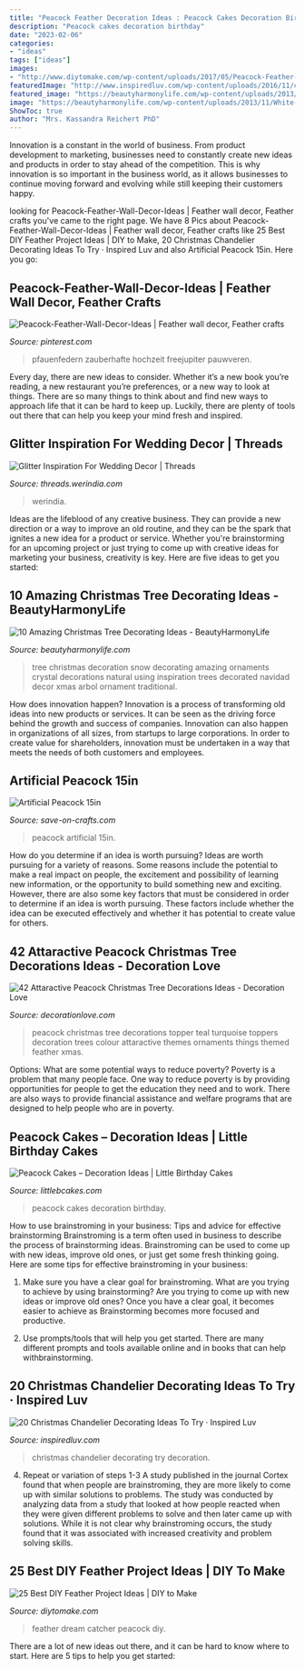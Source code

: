 ```yaml
---
title: "Peacock Feather Decoration Ideas : Peacock Cakes Decoration Birthday"
description: "Peacock cakes decoration birthday"
date: "2023-02-06"
categories:
- "ideas"
tags: ["ideas"]
images:
- "http://www.diytomake.com/wp-content/uploads/2017/05/Peacock-Feather-Dream-Catcher.jpg"
featuredImage: "http://www.inspiredluv.com/wp-content/uploads/2016/11/chandelier-decoration-for-christmas.jpg"
featured_image: "https://beautyharmonylife.com/wp-content/uploads/2013/11/White-Christmas-Tree-Ornaments.jpg"
image: "https://beautyharmonylife.com/wp-content/uploads/2013/11/White-Christmas-Tree-Ornaments.jpg"
ShowToc: true
author: "Mrs. Kassandra Reichert PhD"
---
```



Innovation is a constant in the world of business. From product development to marketing, businesses need to constantly create new ideas and products in order to stay ahead of the competition. This is why innovation is so important in the business world, as it allows businesses to continue moving forward and evolving while still keeping their customers happy.

	

		
looking for Peacock-Feather-Wall-Decor-Ideas | Feather wall decor, Feather crafts you've came to the right page. We have 8 Pics about Peacock-Feather-Wall-Decor-Ideas | Feather wall decor, Feather crafts like 25 Best DIY Feather Project Ideas | DIY to Make, 20 Christmas Chandelier Decorating Ideas To Try · Inspired Luv and also Artificial Peacock 15in. Here you go:
		
    
## Peacock-Feather-Wall-Decor-Ideas | Feather Wall Decor, Feather Crafts

<img loading=lazy src="https://i.pinimg.com/736x/20/a5/6e/20a56e40468d3cae84cbab9c8217064c.jpg" onerror="this.onerror=null;this.src='https://tse2.mm.bing.net/th?id=OIP._YEn4Bswtf62ycx8SnAYbgHaJ4&amp;pid=15.1';" alt="Peacock-Feather-Wall-Decor-Ideas | Feather wall decor, Feather crafts">

_Source: pinterest.com_

>pfauenfedern zauberhafte hochzeit freejupiter pauwveren. 

	

Every day, there are new ideas to consider. Whether it’s a new book you’re reading, a new restaurant you’re preferences, or a new way to look at things. There are so many things to think about and find new ways to approach life that it can be hard to keep up. Luckily, there are plenty of tools out there that can help you keep your mind fresh and inspired.

    
## Glitter Inspiration For Wedding Decor | Threads

<img loading=lazy src="https://threads.werindia.com/wp-content/uploads/2016/07/Glitter-Wedding-Decor-Threads-WeRIndia6.jpg" onerror="this.onerror=null;this.src='https://tse1.mm.bing.net/th?id=OIP.DfNPaBrZY7XVLtC5HxT_cQHaLH&amp;pid=15.1';" alt="Glitter Inspiration For Wedding Decor | Threads">

_Source: threads.werindia.com_

>werindia. 

	

Ideas are the lifeblood of any creative business. They can provide a new direction or a way to improve an old routine, and they can be the spark that ignites a new idea for a product or service. Whether you're brainstorming for an upcoming project or just trying to come up with creative ideas for marketing your business, creativity is key. Here are five ideas to get you started: 
    
## 10 Amazing Christmas Tree Decorating Ideas - BeautyHarmonyLife

<img loading=lazy src="https://beautyharmonylife.com/wp-content/uploads/2013/11/White-Christmas-Tree-Ornaments.jpg" onerror="this.onerror=null;this.src='https://tse1.mm.bing.net/th?id=OIP.4xflM8bcDAsBigFrIqPCXQHaLH&amp;pid=15.1';" alt="10 Amazing Christmas Tree Decorating Ideas - BeautyHarmonyLife">

_Source: beautyharmonylife.com_

>tree christmas decoration snow decorating amazing ornaments crystal decorations natural using inspiration trees decorated navidad decor xmas arbol ornament traditional. 

	

How does innovation happen?
Innovation is a process of transforming old ideas into new products or services. It can be seen as the driving force behind the growth and success of companies. Innovation can also happen in organizations of all sizes, from startups to large corporations. In order to create value for shareholders, innovation must be undertaken in a way that meets the needs of both customers and employees.

    
## Artificial Peacock 15in

<img loading=lazy src="https://d28xhcgddm1buq.cloudfront.net/product-images/artificial-peacock-clip-15-3.jpg" onerror="this.onerror=null;this.src='https://tse1.mm.bing.net/th?id=OIP.2OvC1EMT9C98QOrwlIL_kAHaLG&amp;pid=15.1';" alt="Artificial Peacock 15in">

_Source: save-on-crafts.com_

>peacock artificial 15in. 

	

How do you determine if an idea is worth pursuing?
Ideas are worth pursuing for a variety of reasons. Some reasons include the potential to make a real impact on people, the excitement and possibility of learning new information, or the opportunity to build something new and exciting. However, there are also some key factors that must be considered in order to determine if an idea is worth pursuing. These factors include whether the idea can be executed effectively and whether it has potential to create value for others.

    
## 42 Attaractive Peacock Christmas Tree Decorations Ideas - Decoration Love

<img loading=lazy src="http://www.decorationlove.com/wp-content/uploads/2016/10/Peacock-Christmas-Tree-Topper-Design.jpg" onerror="this.onerror=null;this.src='https://tse1.mm.bing.net/th?id=OIP.Q2tq7ppUF4M_0UWs3AjguAHaLH&amp;pid=15.1';" alt="42 Attaractive Peacock Christmas Tree Decorations Ideas - Decoration Love">

_Source: decorationlove.com_

>peacock christmas tree decorations topper teal turquoise toppers decoration trees colour attaractive themes ornaments things themed feather xmas. 

	

Options: What are some potential ways to reduce poverty?
Poverty is a problem that many people face. One way to reduce poverty is by providing opportunities for people to get the education they need and to work. There are also ways to provide financial assistance and welfare programs that are designed to help people who are in poverty.

    
## Peacock Cakes – Decoration Ideas | Little Birthday Cakes

<img loading=lazy src="http://www.littlebcakes.com/wp-content/uploads/2014/02/Peacock-Wedding-Cakes.jpg" onerror="this.onerror=null;this.src='https://tse4.mm.bing.net/th?id=OIP.QmrgadVDAR4fUvHLkvVZFwHaLG&amp;pid=15.1';" alt="Peacock Cakes – Decoration Ideas | Little Birthday Cakes">

_Source: littlebcakes.com_

>peacock cakes decoration birthday. 

	

How to use brainstroming in your business: Tips and advice for effective brainstorming
Brainstroming is a term often used in business to describe the process of brainstorming ideas. Brainstroming can be used to come up with new ideas, improve old ones, or just get some fresh thinking going. Here are some tips for effective brainstroming in your business: 
1. Make sure you have a clear goal for brainstroming. What are you trying to achieve by using brainstorming? Are you trying to come up with new ideas or improve old ones? Once you have a clear goal, it becomes easier to achieve as Brainstorming becomes more focused and productive. 

2. Use prompts/tools that will help you get started. There are many different prompts and tools available online and in books that can help withbrainstorming.

    
## 20 Christmas Chandelier Decorating Ideas To Try · Inspired Luv

<img loading=lazy src="http://www.inspiredluv.com/wp-content/uploads/2016/11/chandelier-decoration-for-christmas.jpg" onerror="this.onerror=null;this.src='https://tse4.mm.bing.net/th?id=OIP.Pk6Sl8a6qVwcDiiWEsRI4AHaNP&amp;pid=15.1';" alt="20 Christmas Chandelier Decorating Ideas To Try · Inspired Luv">

_Source: inspiredluv.com_

>christmas chandelier decorating try decoration. 

	

4. Repeat or variation of steps 1-3
A study published in the journal Cortex found that when people are brainstroming, they are more likely to come up with similar solutions to problems. The study was conducted by analyzing data from a study that looked at how people reacted when they were given different problems to solve and then later came up with solutions. While it is not clear why brainstroming occurs, the study found that it was associated with increased creativity and problem solving skills.

    
## 25 Best DIY Feather Project Ideas | DIY To Make

<img loading=lazy src="http://www.diytomake.com/wp-content/uploads/2017/05/Peacock-Feather-Dream-Catcher.jpg" onerror="this.onerror=null;this.src='https://tse4.mm.bing.net/th?id=OIP.LPpD-cCxQpADliYiLEgctwHaLH&amp;pid=15.1';" alt="25 Best DIY Feather Project Ideas | DIY to Make">

_Source: diytomake.com_

>feather dream catcher peacock diy. 

	

There are a lot of new ideas out there, and it can be hard to know where to start. Here are 5 tips to help you get started: 

